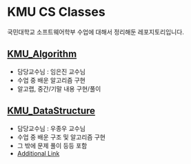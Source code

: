 # KMU CS Classes

국민대학교 소프트웨어학부 수업에 대해서 정리해둔 레포지토리입니다.

## [KMU_Algorithm](https://github.com/JoSangYeon/Algorithm/tree/master/KMU_Algorithm)

+ 담당교수님 : 임은진 교수님
+ 수업 중 배운 알고리즘 구현
+ 알고랩, 중간/기말 내용 구현/풀이

## [KMU_DataStructure](https://github.com/JoSangYeon/Algorithm/tree/master/KMU_DataStructure)

+ 담당교수님 : 우종우 교수님
+ 수업 중 배운 구조 및 알고리즘 구현
+ 그 밖에 문제 풀이 등등 포함
+ [Additional Link](https://jsy-coding-blog.tistory.com/category/%EC%BD%94%EB%94%A9%28Coding%29/%EC%9E%90%EB%A3%8C%EA%B5%AC%EC%A1%B0)
